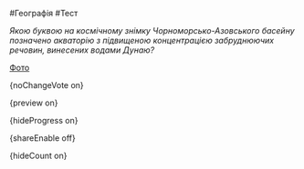 #Географія #Тест

*Якою буквою на космічному знімку Чорноморсько-Азовського басейну  позначено акваторію з підвищеною концентрацією забруднюючих речовин,  винесених водами Дунаю?*

[Фото](https://zno.osvita.ua//doc/images/znotest/27/2748/geo-prob-2013_23_2748.jpg)

{noChangeVote on}

{preview on}

{hideProgress on}

{shareEnable off}

{hideCount on}

